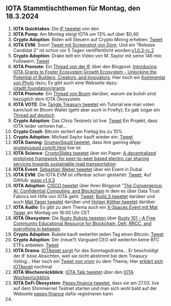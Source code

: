 ## IOTA Stammtischthemen für Montag, den 18.3.2024

1. **IOTA Quicktakes**: Die [IF tweetet]() von den []()
2. **IOTA Pump**: Am Montag steigt IOTA um 13% auf über $0,40
3. **Crypto Adoption**: Biden will Steuern auf Crypto Mining erheben: [Tweet](https://x.com/BitcoinPierre/status/1767371855512432900?s=20)
4. **IOTA EVM**: Soon! [Tweet mit Screenshot von Dom](https://x.com/RemSchu/status/1767237403994149153?s=20); Und ein "Release Candidat 2" ist schon vor 5 Tagen veröffentlicht worden:[v1.0.3-rc.2](https://github.com/iotaledger/wasp/releases)
5. **Crypto Adoption**: Drake teilt ein Video von M. Saylor mit seine 146 mio Followern: [Tweet](https://x.com/BitcoinNewsCom/status/1767506160997880128?s=20)
6. **IOTA Promote**: Ein [Thread von der IF](https://x.com/iota/status/1767551124117086404?s=20) über den Blogpost: [Introducing IOTA Grants to Foster Ecosystem Growth Ecosystem - Unlocking the Potential of Builders, Creators, and Innovators](https://blog.iota.org/introducing-iota-grants/); Hier noch ein [Kommentar von Phylo](https://x.com/PhyloIota/status/1767561155130929544?s=20) dazu; Es gibt auch eine Webseite dazu: [iotadlt.foundation/grants](https://iotadlt.foundation/grants)
7. **IOTA Promote**: Ein [Thread von Boom](https://x.com/bloomwalletio/status/1767593461354504604?s=20) darüber, warum sie bulish sind bezüglich dem IOTA Ökosystem
8. **IOTA VOTE**: Die [Tangle Treasury tweetet](https://x.com/TangleTreasury/status/1767744857391374649?s=20) ein Tutorial wie man voten kann/soll im Bloom Wallet (geht aber auch in Firefly); Es gab sogar ein [Thread auf deutsch](https://x.com/TangleTreasury/status/1767746979747041553?s=20) 
9. **Crypto Adoption**: Das Chirp Testnetz ist live: [Tweet](https://x.com/ChirpDeWi/status/1768638364847120763?s=20) Ein Projekt, dass IOTA leider verloren hat...
10. **Crypto Crash**: Bitcoin verliert am Freitag bis zu 10%
11. **Crypto Adoption**: Michael Saylor kauft wieder ein: [Tweet](https://x.com/BTC_Archive/status/1768609853595852909?s=20)
12. **IOTA Gaming**: [GrumpySquid tweetet](https://x.com/Grumpy__Squid/status/1768612089633841590?s=20), dass ihre gaming dApp [grumpysquid.com/tt.html](https://www.grumpysquid.com/tt.html) live ist
13. **IOTA Science**: [CryptoSlides tweetet](https://x.com/crypto_slides/status/1768558786971566173?s=20) über ein Paper: [A decentralized prototype framework for peer-to-peer based electric car sharing services towards sustainable road transportation](https://hiof.brage.unit.no/hiof-xmlui/handle/11250/3121446)
14. **IOTA Event**: [Sebastian Weber tweetet](https://x.com/Sebasti65365174/status/1768583428641870178?s=20) über ein Event in Dubai
15. **IOTA EVM**: Die IOTA EVM ist offenbar schon gestartet: [Tweet](https://x.com/RemSchu/status/1768896505774240176?s=20); Auf GitHub: [wasp v1.0.3](https://github.com/iotaledger/wasp/releases)
16. **IOTA Adoption**: [CISCO tweetet](https://x.com/Cisco/status/1768625226571493623?s=20) über ihren Blogpost "[The Convergence: AI, Confidential Computing, and Blockchain](https://blogs.cisco.com/analytics-automation/the-convergence-ai-confidential-computing-and-blockchain) in dem es über Data Trust Fabrics mit Hilfe von IOTA geht: [Tweet](https://x.com/Vrom14286662/status/1768890285059109214?s=20); [Build_5 tweetet](https://x.com/build5tech/status/1768883125277651101?s=20) darüber und auch [Mat Yager tweetet](https://x.com/Mat_Yarger/status/1769030190305304704?s=20) darüber und [Holger Köther tweetet](https://x.com/HolgerKoether/status/1768936093171212561?s=20) darüber
17. **IOTA Audio**: Es gibt zu dem Thema auch ein [X-Spaces Event mit Mat Yager](https://x.com/Mat_Yarger/status/1769030193421717799?s=20) am Montag um 16:00 Uhr CET
18. **IOTA Ökosystem**: Die [Rusty Robots tweeten](https://x.com/RustyRobotCC/status/1769006911045714033?s=20) über [Rusty 101 - A Free Community Educational Resource for Blockchain, Defi, RRCC, and everything in between](https://learn.rustyrobot.io/)
19. **Crypto Adoption**: Bukele kauft weiterhin jeden Tag einen Bitcoin: [Tweet](https://x.com/nayibbukele/status/1768792062663459093?s=20)
20. **Crypto Adoption**: Der (neue?) Vanguard CEO will weiterhin keine BTC ETFs anbieten: [Tweet](https://x.com/WatcherGuru/status/1768654996222910730?s=20)
21. **IOTA Drama**: [IOTApoet sorgt](https://x.com/IotaPoet/status/1769320927106314731?s=20) für das Sonntagsdrama... Er beschuldigt der IF böse Absichten, weil sie nicht abstimmt bei dem Treasury Voting... Hier noch ein [Tweet von vrom](https://x.com/Vrom14286662/status/1769335417810096240?s=20) zu dem Thema; Hier [erklärt sich IOTApoet](https://x.com/IotaPoet/status/1769367646254858401?s=20) nochmal
22. **IOTA Wochenrückblick**: [IOTA Talk tweetet](https://x.com/Iota_Talk_/status/1769274692823622122?s=20) über den [IOTA Wochenrückblick](https://www.iota-talk.com/index.php?article/376-wochenr%C3%BCckblick-vom-10-bis-16-m%C3%A4rz-2024/)
23. **IOTA DeFi Ökosystem**: [Peppy.finance tweetet](https://x.com/Peppy_finance/status/1769301186560082042?s=20), dass sie am 27.03. live auf dem Shimmernet Testnet starten und man sich wohl bald auf der Webseite [peppy.finance](https://www.peppy.finance/) dafür registrieren kann
24. 
